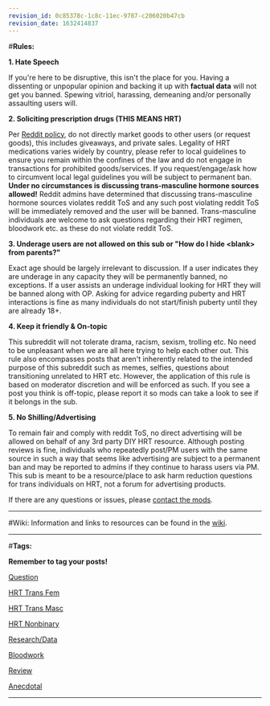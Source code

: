 ```yaml
---
revision_id: 0c85378c-1c8c-11ec-9787-c206020b47cb
revision_date: 1632414837
---
```


#**Rules:**

**1. Hate Speech**

If you're here to be disruptive, this isn't the place for you. Having a dissenting or unpopular opinion and backing it up with **factual data** will not get you banned. Spewing vitriol, harassing, demeaning and/or personally assaulting users will. 

**2. Soliciting prescription drugs (THIS MEANS HRT)**

Per [Reddit policy](https://www.reddit.com/r/announcements/comments/863xcj/new_addition_to_sitewide_rules_regarding_the_use/), do not directly market goods to other users (or request goods), this includes giveaways, and private sales. Legality of HRT medications varies widely by country, please refer to local guidelines to ensure you remain within the confines of the law and do not engage in transactions for prohibited goods/services. If you request/engage/ask how to circumvent local legal guidelines you will be subject to permanent ban. **Under no circumstances is discussing trans-masculine hormone sources allowed!** Reddit admins have determined that discussing trans-masculine hormone sources violates reddit ToS and any such post violating reddit ToS will be immediately removed and the user will be banned. Trans-masculine individuals are welcome to ask questions regarding their HRT regimen, bloodwork etc. as these do not violate reddit ToS. 

**3. Underage users are not allowed on this sub or "How do I hide &lt;blank&gt; from parents?"**

Exact age should be largely irrelevant to discussion. If a user indicates they are underage in any capacity they will be permanently banned, no exceptions. If a user assists an underage individual looking for HRT they will be banned along with OP. Asking for advice regarding puberty and HRT interactions is fine as many individuals do not start/finish puberty until they are already 18+. 

**4. Keep it friendly &amp; On-topic** 

This subreddit will not tolerate drama, racism, sexism, trolling etc. No need to be unpleasant when we are all here trying to help each other out. This rule also encompasses posts that aren't inherently related to the intended purpose of this subreddit such as memes, selfies, questions about transitioning unrelated to HRT etc. However, the application of this rule is based on moderator discretion and will be enforced as such. If you see a post you think is off-topic, please report it so mods can take a look to see if it belongs in the sub. 

**5. No Shilling/Advertising** 

To remain fair and comply with reddit ToS, no direct advertising will be allowed on behalf of any 3rd party DIY HRT resource. Although posting reviews is fine, individuals who repeatedly post/PM users with the same source in such a way that seems like advertising are subject to a permanent ban and may be reported to admins if they continue to harass users via PM. This sub is meant to be a resource/place to ask harm reduction questions for trans individuals on HRT, not a forum for advertising products.

If there are any questions or issues, please [contact the mods](https://www.reddit.com/message/compose?to=%2Fr%2FTransDIY).

*****

#Wiki:
Information and links to resources can be found in the [wiki](https://www.reddit.com/r/TransDIY/wiki/index).

*****

#**Tags:**

**Remember to tag your posts!**

[Question](/r/TransDIY/search?q=flair%3AQuestion&amp;restrict_sr=on&amp;include_over_18=on&amp;sort=new&amp;t=all)

[HRT Trans Fem](/r/TransDIY/search?q=flair%3AHRT%2BTrans%2BFem&amp;restrict_sr=on&amp;include_over_18=on&amp;sort=new&amp;t=all)

[HRT Trans Masc](/r/TransDIY/search?q=flair%3AHRT%2BTrans%2BMasc&amp;restrict_sr=on&amp;include_over_18=on&amp;sort=new&amp;t=all)

[HRT Nonbinary](/r/TransDIY/search?q=flair%3AHRT%2BNonbinary&amp;restrict_sr=on&amp;include_over_18=on&amp;sort=new&amp;t=all)

[Research/Data](/r/TransDIY/search?q=flair%3AResearch/Data&amp;restrict_sr=on&amp;include_over_18=on&amp;sort=new&amp;t=all)

[Bloodwork](/r/TransDIY/search?q=flair%3ABloodwork&amp;restrict_sr=on&amp;include_over_18=on&amp;sort=new&amp;t=all)

[Review](/r/TransDIY/search?q=flair%3APharmacy%2BReview&amp;restrict_sr=on&amp;include_over_18=on&amp;sort=new&amp;t=all)

[Anecdotal](/r/TransDIY/search?q=flair%3AAnecdotal&amp;restrict_sr=on&amp;include_over_18=on&amp;sort=new&amp;t=all)

*****